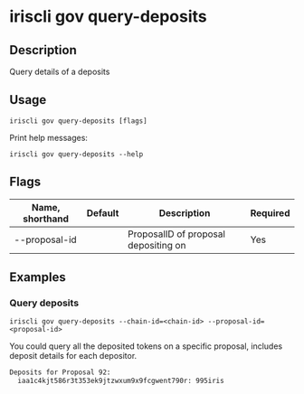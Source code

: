 # iriscli gov query-deposits

## Description

Query details of a deposits

## Usage

```
iriscli gov query-deposits [flags]
```

Print help messages:

```
iriscli gov query-deposits --help
```
## Flags

| Name, shorthand | Default                    | Description                                                                                                                                          | Required |
| --------------- | -------------------------- | ---------------------------------------------------------------------------------------------------------------------------------------------------- | -------- |
| --proposal-id   |                            | ProposalID of proposal depositing on                                                                                                        | Yes      |


## Examples

### Query deposits

```shell
iriscli gov query-deposits --chain-id=<chain-id> --proposal-id=<proposal-id>
```

You could query all the deposited tokens on a specific proposal, includes deposit details for each depositor.

```txt
Deposits for Proposal 92:
  iaa1c4kjt586r3t353ek9jtzwxum9x9fcgwent790r: 995iris
```
